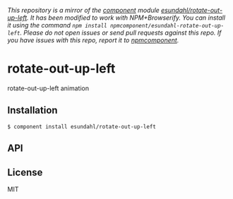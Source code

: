 *This repository is a mirror of the [component](http://component.io) module [esundahl/rotate-out-up-left](http://github.com/esundahl/rotate-out-up-left). It has been modified to work with NPM+Browserify. You can install it using the command `npm install npmcomponent/esundahl-rotate-out-up-left`. Please do not open issues or send pull requests against this repo. If you have issues with this repo, report it to [npmcomponent](https://github.com/airportyh/npmcomponent).*

# rotate-out-up-left

  rotate-out-up-left animation

## Installation

    $ component install esundahl/rotate-out-up-left

## API

   

## License

  MIT
